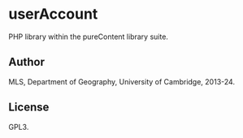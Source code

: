 # userAccount

PHP library within the pureContent library suite.


## Author

MLS, Department of Geography, University of Cambridge, 2013-24.


## License

GPL3.